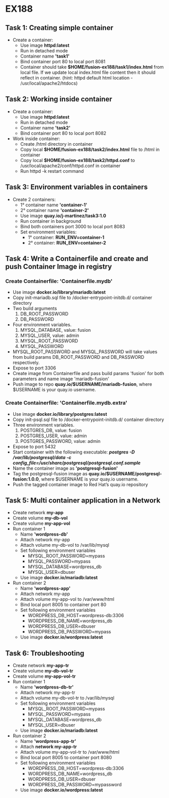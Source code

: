 # EX188
## Task 1: Creating simple container
- Create a container:
  - Use image **httpd:latest**
  - Run in detached mode
  - Container name **'task1'**
  - Bind container port 80 to local port 8081
  - Container should take **$HOME/fusion-ex188/task1/index.html** from local file. If we update local index.html file content then it should reflect in container. (hint: httpd default html location - /usr/local/apache2/htdocs)

## Task 2: Working inside container
- Create a container:
  - Use image **httpd:latest**
  - Run in detached mode
  - Container name **'task2'**
  - Bind container port 80 to local port 8082
- Work inside container:
  - Create /html directory in container
  - Copy local **$HOME/fusion-ex188/task2/index.html** file to /html in container
  - Copy local **$HOME/fusion-ex188/task2/httpd.conf** to /usr/local/apache2/conf/httpd.conf in container
  - Run httpd -k restart command

## Task 3: Environment variables in containers
- Create 2 containers:
  - 1° container name **'container-1'**
  - 2° container name **'container-2'**
  - Use image **quay.io/j-martinez/task3:1.0**
  - Run container in background
  - Bind both containers port 3000 to local port 8083
  - Set environment variables:
    - 1° container: **RUN_ENV=container-1**
    - 2° container: **RUN_ENV=container-2**

## Task 4: Write a Containerfile and create and push Container Image in registry
### Create Containerfile: 'Containerfile.mydb'
  - Use image **docker.io/library/mariadb:latest**
  - Copy init-mariadb.sql file to /docker-entrypoint-initdb.d/ container directory
  - Two build arguments
    1. DB_ROOT_PASSWORD
    2. DB_PASSWORD
  - Four environment variables.
    1. MYSQL_DATABASE, value: fusion
    2. MYSQL_USER, value: admin
    3. MYSQL_ROOT_PASSWORD
    4. MYSQL_PASSWORD
  - MYSQL_ROOT_PASSWORD and MYSQL_PASSWORD will take values from build params DB_ROOT_PASSWORD and DB_PASSWORD respectively.
  - Expose to port 3306
- Create image from Containerfile and pass build params 'fusion' for both parameters and name image 'mariadb-fusion'
- Push image to repo **quay.io/$USERNAME/mariadb-fusion**, where $USERNAME is your quay.io username.

### Create Containerfile: 'Containerfile.mydb.extra'
  - Use image **docker.io/library/postgres:latest**
  - Copy init-psql.sql file to /docker-entrypoint-initdb.d/ container directory
  - Three environment variables.
    1. POSTGRES_DB, value: fusion
    2. POSTGRES_USER, value: admin
    3. POSTGRES_PASSWORD, value: admin
  - Expose to port 5432
  - Start container with the following executable: ***postgres -D /var/lib/postgresql/data -c config_file=/usr/share/postgresql/postgresql.conf.sample***
- Name the container image as **'postgresql-fusion'**
- Tag the postgresql-fusion image as **quay.io/$USERNAME/postgresql-fusion:1.0.0**, where $USERNAME is your quay.io username.
- Push the tagged container image to Red Hat’s quay.io repository

## Task 5: Multi container application in a Network
- Create network **my-app**
- Create volume **my-db-vol**
- Create volume **my-app-vol**
- Run container 1
  - Name **'wordpress-db'**
  - Attach network my-app
  - Attach volume my-db-vol to /var/lib/mysql
  - Set following environment variables
    - MYSQL_ROOT_PASSWORD=mypass
    - MYSQL_PASSWORD=mypass
    - MYSQL_DATABASE=wordpress_db
    - MYSQL_USER=dbuser
  - Use image **docker.io/mariadb:latest**
- Run container 2
  - Name **'wordpress-app'**
  - Attach network my-app
  - Attach volume my-app-vol to /var/www/html
  - Bind local port 8005 to container port 80
  - Set following environment variables
    - WORDPRESS_DB_HOST=wordpress-db:3306
    - WORDPRESS_DB_NAME=wordpress_db
    - WORDPRESS_DB_USER=dbuser
    - WORDPRESS_DB_PASSWORD=mypass
  - Use image **docker.io/wordpress:latest**

## Task 6: Troubleshooting
- Create network **my-app-tr**
- Create volume **my-db-vol-tr**
- Create volume **my-app-vol-tr**
- Run container 1
  - Name **'wordpress-db-tr'**
  - Attach network my-app-tr
  - Attach volume my-db-vol-tr to /var/lib/mysql
  - Set following environment variables
    - MYSQL_ROOT_PASSWORD=mypass
    - MYSQL_PASSWORD=mypass
    - MYSQL_DATABASE=wordpress_db
    - MYSQL_USER=dbuser
  - Use image **docker.io/mariadb:latest**
- Run container 2
  - Name **'wordpress-app-tr'**
  - Attach **network my-app-tr**
  - Attach volume my-app-vol-tr to /var/www/html
  - Bind local port 8005 to container port 8080
  - Set following environment variables
    - WORDPRESS_DB_HOST=wordpress-db:3306
    - WORDPRESS_DB_NAME=wordpress_db
    - WORDPRESS_DB_USER=dbuser
    - WORDPRESS_DB_PASSWORD=mypassword
  - Use image **docker.io/wordpress:latest**